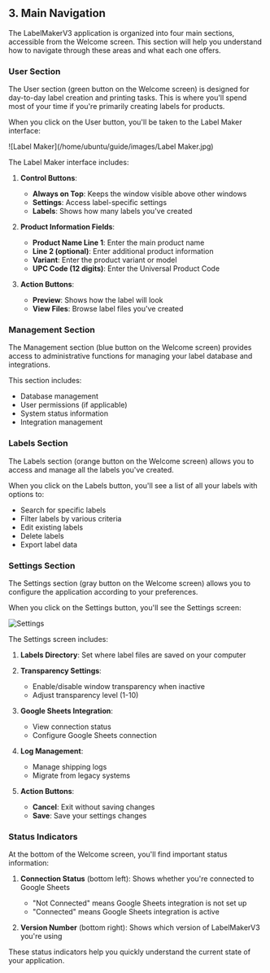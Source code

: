 ## 3. Main Navigation

The LabelMakerV3 application is organized into four main sections, accessible from the Welcome screen. This section will help you understand how to navigate through these areas and what each one offers.

### User Section

The User section (green button on the Welcome screen) is designed for day-to-day label creation and printing tasks. This is where you'll spend most of your time if you're primarily creating labels for products.

When you click on the User button, you'll be taken to the Label Maker interface:

![Label Maker](/home/ubuntu/guide/images/Label Maker.jpg)

The Label Maker interface includes:

1. **Control Buttons**:
   - **Always on Top**: Keeps the window visible above other windows
   - **Settings**: Access label-specific settings
   - **Labels**: Shows how many labels you've created

2. **Product Information Fields**:
   - **Product Name Line 1**: Enter the main product name
   - **Line 2 (optional)**: Enter additional product information
   - **Variant**: Enter the product variant or model
   - **UPC Code (12 digits)**: Enter the Universal Product Code

3. **Action Buttons**:
   - **Preview**: Shows how the label will look
   - **View Files**: Browse label files you've created

### Management Section

The Management section (blue button on the Welcome screen) provides access to administrative functions for managing your label database and integrations.

This section includes:
- Database management
- User permissions (if applicable)
- System status information
- Integration management

### Labels Section

The Labels section (orange button on the Welcome screen) allows you to access and manage all the labels you've created.

When you click on the Labels button, you'll see a list of all your labels with options to:
- Search for specific labels
- Filter labels by various criteria
- Edit existing labels
- Delete labels
- Export label data

### Settings Section

The Settings section (gray button on the Welcome screen) allows you to configure the application according to your preferences.

When you click on the Settings button, you'll see the Settings screen:

![Settings](/home/ubuntu/guide/images/Settings.jpg)

The Settings screen includes:

1. **Labels Directory**: Set where label files are saved on your computer

2. **Transparency Settings**:
   - Enable/disable window transparency when inactive
   - Adjust transparency level (1-10)

3. **Google Sheets Integration**:
   - View connection status
   - Configure Google Sheets connection

4. **Log Management**:
   - Manage shipping logs
   - Migrate from legacy systems

5. **Action Buttons**:
   - **Cancel**: Exit without saving changes
   - **Save**: Save your settings changes

### Status Indicators

At the bottom of the Welcome screen, you'll find important status information:

1. **Connection Status** (bottom left): Shows whether you're connected to Google Sheets
   - "Not Connected" means Google Sheets integration is not set up
   - "Connected" means Google Sheets integration is active

2. **Version Number** (bottom right): Shows which version of LabelMakerV3 you're using

These status indicators help you quickly understand the current state of your application.
